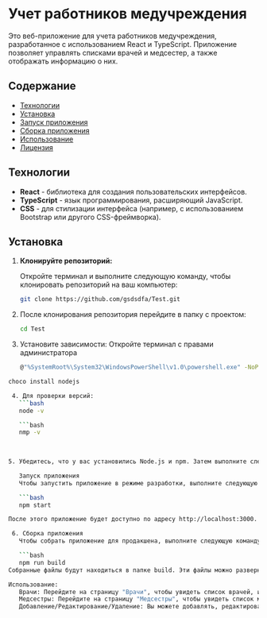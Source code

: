 # Учет работников медучреждения

Это веб-приложение для учета работников медучреждения, разработанное с использованием React и TypeScript. Приложение позволяет управлять списками врачей и медсестер, а также отображать информацию о них.

## Содержание

- [Технологии](#технологии)
- [Установка](#установка)
- [Запуск приложения](#запуск-приложения)
- [Сборка приложения](#сборка-приложения)
- [Использование](#использование)
- [Лицензия](#лицензия)

## Технологии

- **React** - библиотека для создания пользовательских интерфейсов.
- **TypeScript** - язык программирования, расширяющий JavaScript.
- **CSS** - для стилизации интерфейса (например, с использованием Bootstrap или другого CSS-фреймворка).

## Установка

1. **Клонируйте репозиторий:**

   Откройте терминал и выполните следующую команду, чтобы клонировать репозиторий на ваш компьютер:

   ```bash
   git clone https://github.com/gsdsdfa/Test.git

2. После клонирования репозитория перейдите в папку с проектом:

   ```bash
   cd Test

3. Установите зависимости:
 Откройте терминал с правами администратора

   ```bash
   @"%SystemRoot%\System32\WindowsPowerShell\v1.0\powershell.exe" -NoProfile -InputFormat None -ExecutionPolicy Bypass -Command "iex ((New-Object               System.Net.WebClient).DownloadString('https://chocolatey.org/install.ps1'))" && SET "PATH=%PATH%;%ALLUSERSPROFILE%\chocolatey\bin"

```bash
choco install nodejs

 4. Для проверки версий:
   ```bash
   node -v

   ```bash
   nmp -v
 
   

5. Убедитесь, что у вас установились Node.js и npm. Затем выполните следующую команду для запуска приложения:

   Запуск приложения
   Чтобы запустить приложение в режиме разработки, выполните следующую команду:

   ```bash
   npm start

После этого приложение будет доступно по адресу http://localhost:3000. Откройте этот адрес в вашем веб-браузере, чтобы увидеть приложение.

 6. Сборка приложения
   Чтобы собрать приложение для продакшена, выполните следующую команду:

   ```bash
   npm run build
Собранные файлы будут находиться в папке build. Эти файлы можно развернуть на любом веб-сервере.

Использование:
   Врачи: Перейдите на страницу "Врачи", чтобы увидеть список врачей, их ФИО и отделение.
   Медсестры: Перейдите на страницу "Медсестры", чтобы увидеть список медсестер и их отделение.
   Добавление/Редактирование/Удаление: Вы можете добавлять, редактировать и удалять записи работников.

